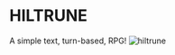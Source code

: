 # HILTRUNE
A simple text, turn-based, RPG!
![hiltrune](https://user-images.githubusercontent.com/10094886/190244900-f9557422-e969-48ac-bb9a-5a569552f38d.png)
